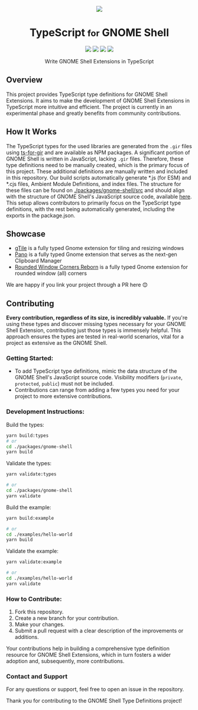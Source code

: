 <p align="center">
  <img src="https://raw.githubusercontent.com/gjsify/gnome-shell/main/.github/avatar_x8.png" />
  <h1 align="center">TypeScript <small>for</small> GNOME Shell</h1>
</p>

<p align="center">
  <a href="https://github.com/gjsify/gnome-shell/actions"><img src="https://img.shields.io/github/actions/workflow/status/gjsify/gnome-shell/build.yml" /></a>
  <a href="https://github.com/gjsify/gnome-shell/blob/main/LICENSE"><img src="https://img.shields.io/github/license/gjsify/gnome-shell" /></a>
  <a href="https://www.npmjs.com/package/@girs/gnome-shell"><img src="https://img.shields.io/npm/v/@girs/gnome-shell" /></a>
  <a href="https://www.npmjs.com/package/@girs/gnome-shell"><img src="https://img.shields.io/npm/dw/@girs/gnome-shell" /></a>
</p>

<p align="center">Write GNOME Shell Extensions in TypeScript</p>

## Overview
This project provides TypeScript type definitions for GNOME Shell Extensions. It aims to make the development of GNOME Shell Extensions in TypeScript more intuitive and efficient. The project is currently in an experimental phase and greatly benefits from community contributions.

## How It Works
The TypeScript types for the used libraries are generated from the `.gir` files using [ts-for-gir](https://github.com/gjsify/ts-for-gir) and are available as NPM packages. A significant portion of GNOME Shell is written in JavaScript, lacking `.gir` files. Therefore, these type definitions need to be manually created, which is the primary focus of this project. These additional definitions are manually written and included in this repository. Our build scripts automatically generate *.js (for ESM) and *.cjs files, Ambient Module Definitions, and index files. The structure for these files can be found on [./packages/gnome-shell/src](./packages/gnome-shell/src) and should align with the structure of GNOME Shell's JavaScript source code, available [here](https://gitlab.gnome.org/GNOME/gnome-shell/-/tree/main/js). This setup allows contributors to primarily focus on the TypeScript type definitions, with the rest being automatically generated, including the exports in the package.json.

## Showcase
* [gTile](https://github.com/gTile/gTile) is a fully typed Gnome extension for tiling and resizing windows
* [Pano](https://github.com/oae/gnome-shell-pano) is a fully typed Gnome extension that serves as the next-gen Clipboard Manager
* [Rounded Window Corners Reborn](https://github.com/flexagoon/rounded-window-corners) is a fully typed Gnome extension for rounded window (all) corners

We are happy if you link your project through a PR here 😊

## Contributing
**Every contribution, regardless of its size, is incredibly valuable.** If you're using these types and discover missing types necessary for your GNOME Shell Extension, contributing just those types is immensely helpful. This approach ensures the types are tested in real-world scenarios, vital for a project as extensive as the GNOME Shell.

### Getting Started:
- To add TypeScript type definitions, mimic the data structure of the GNOME Shell's JavaScript source code. Visibility modifiers (`private`, `protected`, `public`) must not be included.
- Contributions can range from adding a few types you need for your project to more extensive contributions.

### Development Instructions:
Build the types:
```bash
yarn build:types
# or
cd ./packages/gnome-shell
yarn build
```

Validate the types:

```bash
yarn validate:types

# or
cd ./packages/gnome-shell
yarn validate
```

Build the example:

```bash
yarn build:example

# or
cd ./examples/hello-world
yarn build
```

Validate the example:

```bash
yarn validate:example

# or
cd ./examples/hello-world
yarn validate
```

### How to Contribute:
1. Fork this repository.
2. Create a new branch for your contribution.
3. Make your changes.
4. Submit a pull request with a clear description of the improvements or additions.

Your contributions help in building a comprehensive type definition resource for GNOME Shell Extensions, which in turn fosters a wider adoption and, subsequently, more contributions.

### Contact and Support
For any questions or support, feel free to open an issue in the repository.

Thank you for contributing to the GNOME Shell Type Definitions project!
